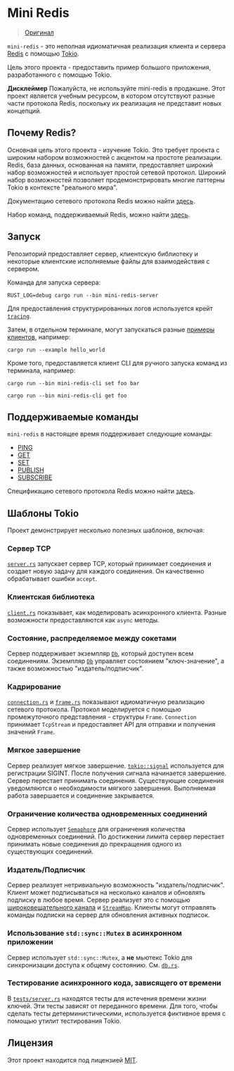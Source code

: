 # Mini Redis

> [Оригинал](https://github.com/tokio-rs/mini-redis)

`mini-redis` - это неполная идиоматичная реализация клиента и сервера
[Redis](https://redis.io) с помощью
[Tokio](https://tokio.rs).

Цель этого проекта - предоставить пример большого приложения, разработанного с помощью Tokio.

**Дисклеймер** Пожалуйста, не используйте mini-redis в продакшне. Этот проект является учебным ресурсом, в котором отсутствуют разные части протокола Redis, поскольку их реализация не представит новых концепций.

## Почему Redis?

Основная цель этого проекта - изучение Tokio. Это требует проекта с широким набором возможностей с акцентом на простоте реализации. Redis, база данных, основанная на памяти, предоставляет широкий набор возможностей и использует простой сетевой протокол. Широкий набор возможностей позволяет продемонстрировать многие паттерны Tokio в контексте "реального мира".

Документацию сетевого протокола Redis можно найти [здесь](https://redis.io/topics/protocol).

Набор команд, поддерживаемый Redis, можно найти [здесь](https://redis.io/commands).

## Запуск

Репозиторий предоставляет сервер, клиентскую библиотеку и некоторые клиентские исполняемые файлы для взаимодействия с сервером.

Команда для запуска сервера:

```
RUST_LOG=debug cargo run --bin mini-redis-server
```

Для предоставления структурированных логов используется крейт [`tracing`](https://github.com/tokio-rs/tracing).

Затем, в отдельном терминале, могут запускаться разные [примеры клиентов](examples), например:

```
cargo run --example hello_world
```

Кроме того, предоставляется клиент CLI для ручного запуска команд из терминала, например:

```
cargo run --bin mini-redis-cli set foo bar

cargo run --bin mini-redis-cli get foo
```

## Поддерживаемые команды

`mini-redis` в настоящее время поддерживает следующие команды:

* [PING](https://redis.io/commands/ping)
* [GET](https://redis.io/commands/get)
* [SET](https://redis.io/commands/set)
* [PUBLISH](https://redis.io/commands/publish)
* [SUBSCRIBE](https://redis.io/commands/subscribe)

Спецификацию сетевого протокола Redis можно найти [здесь](https://redis.io/topics/protocol).

## Шаблоны Tokio

Проект демонстрирует несколько полезных шаблонов, включая:

### Сервер TCP

[`server.rs`](src/server.rs) запускает сервер TCP, который принимает соединения и создает новую задачу для каждого соединения. Он качественно обрабатывает ошибки `accept`.

### Клиентская библиотека

[`client.rs`](src/clients/client.rs) показывает, как моделировать асинхронного клиента. Разные возможности предоставляются как `async` методы.

### Состояние, распределяемое между сокетами

Сервер поддерживает экземпляр [`Db`], который доступен всем соединениям. Экземпляр [`Db`] управляет состоянием "ключ-значение", а также возможностью "издатель/подписчик".

[`Db`]: src/db.rs

### Кадрирование

[`connection.rs`](src/connection.rs) и [`frame.rs`](src/frame.rs) показывают идиоматичную реализацию сетевого протокола. Протокол моделируется с помощью промежуточного представления - структуры `Frame`. `Connection` принимает `TcpStream` и предоставляет API для отправки и получения значений `Frame`.

### Мягкое завершение

Сервер реализует мягкое завершение. [`tokio::signal`] используется для регистрации SIGINT. После получения сигнала начинается завершение. Сервер перестает принимать соединения. Существующие соединения уведомляются о необходимости мягкого завершения. Выполняемая работа завершается и соединение закрывается.

[`tokio::signal`]: https://docs.rs/tokio/*/tokio/signal/

### Ограничение количества одновременных соединений

Сервер использует [`Semaphore`] для ограничения количества одновременных соединений. По достижении лимита сервер перестает принимать новые соединения до прекращения одного из существующих соединений.

[`Semaphore`]: https://docs.rs/tokio/*/tokio/sync/struct.Semaphore.html

### Издатель/Подписчик

Сервер реализует нетривиальную возможность "издатель/подписчик". Клиент может подписываться на несколько каналов и обновлять подписку в любое время. Сервер реализует это с помощью [широковещательного канала][broadcast] и [`StreamMap`]. Клиенты могут отправлять команды подписки на сервер для обновления активных подписок.

[broadcast]: https://docs.rs/tokio/*/tokio/sync/broadcast/index.html
[`StreamMap`]: https://docs.rs/tokio-stream/*/tokio_stream/struct.StreamMap.html

### Использование `std::sync::Mutex` в асинхронном приложении

Сервер использует `std::sync::Mutex`, а **не** мьютекс Tokio для синхронизации доступа к общему состоянию. См. [`db.rs`](src/db.rs).

### Тестирование асинхронного кода, зависящего от времени

В [`tests/server.rs`](tests/server.rs) находятся тесты для истечения времени жизни ключей. Эти тесты зависят от переданного времени. Для того, чтобы сделать тесты детерминистическими, используется фиктивное время с помощью утилит тестирования Tokio.

## Лицензия

Этот проект находится под лицензией [MIT](LICENSE).
